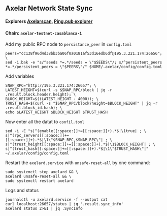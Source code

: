 ## Axelar Network State Sync
#### Explorers [Axelarscan](https://testnet-2.axelarscan.io/validators), [Ping.pub explorer](https://testnet.explorer.testnet.run/axelar-testnet-2/staking)
#### Chain: `axelar-testnet-casablanca-1`
Add my public RPC node to `persistance_peer` in `config.toml`
```
peers="cc138f96d4d38bb3ba06f0a0181af53d16edb6df@195.3.221.174:26656"; \
sed -i.bak -e "s/^seeds *=.*/seeds = \"$SEEDS\"/; s/^persistent_peers *=.*/persistent_peers = \"$PEERS\"/" $HOME/.axelar/config/config.toml
```
Add variables
```
SNAP_RPC="http://195.3.221.174:26657"; \
LATEST_HEIGHT=$(curl -s $SNAP_RPC/block | jq -r .result.block.header.height); \
BLOCK_HEIGHT=$((LATEST_HEIGHT - 4000)); \
TRUST_HASH=$(curl -s "$SNAP_RPC/block?height=$BLOCK_HEIGHT" | jq -r .result.block_id.hash); \
echo $LATEST_HEIGHT $BLOCK_HEIGHT $TRUST_HASH
```
Now enter all the datat to `confil.toml`
```
sed -i -E "s|^(enable[[:space:]]+=[[:space:]]+).*$|\1true| ; \
s|^(rpc_servers[[:space:]]+=[[:space:]]+).*$|\1\"$SNAP_RPC,$SNAP_RPC\"| ; \
s|^(trust_height[[:space:]]+=[[:space:]]+).*$|\1$BLOCK_HEIGHT| ; \
s|^(trust_hash[[:space:]]+=[[:space:]]+).*$|\1\"$TRUST_HASH\"|" ~/.axelar/config/config.toml
```
Restart the `axelard.service` with `unsafe-reset-all` by one command:
```
sudo systemctl stop axelard && \
axelard unsafe-reset-all && \
sudo systemctl restart axelard
```
Logs and status
```
journalctl -u axelard.service -f --output cat
curl localhost:26657/status | jq '.result.sync_info'
axelard status 2>&1 | jq .SyncInfo
```
